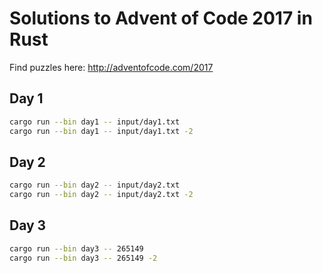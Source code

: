 # Solutions to Advent of Code 2017 in Rust

Find puzzles here: http://adventofcode.com/2017

## Day 1

```bash
cargo run --bin day1 -- input/day1.txt
cargo run --bin day1 -- input/day1.txt -2
```

## Day 2

```bash
cargo run --bin day2 -- input/day2.txt
cargo run --bin day2 -- input/day2.txt -2
```

## Day 3

```bash
cargo run --bin day3 -- 265149
cargo run --bin day3 -- 265149 -2
```

